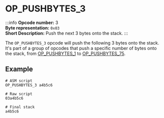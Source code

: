 # OP_PUSHBYTES_3
:::info
**Opcode number:** 3  
**Byte representation:**  `0x03`  
**Short Description:** Push the next 3 bytes onto the stack. 
:::

The `OP_PUSHBYTES_3` opcode will push the following 3 bytes onto the stack. It's part of a group of opcodes that push a specific number of bytes onto the stack, from [OP_PUSHBYTES_1](./OP_PUSHBYTES_1.md) to [OP_PUSHBYTES_75](./OP_PUSHBYTES_75.md).

## Example
```shell
# ASM script
OP_PUSHBYTES_3 a4b5c6

# Raw script
03a4b5c6

# Final stack
a4b5c6
```
